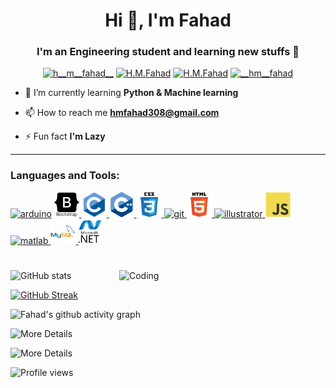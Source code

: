<h1 align="center">Hi 👋, I'm <span>Fahad</span></span></h1>
<h3 align="center">I'm an Engineering student and learning new stuffs 💯</h3>

<p align="center"> 
<a href="https://twitter.com/h_m_fahad_" target="blank"><img src="https://img.shields.io/badge/Follow-h__m__fahad__-blue?logo=twitter&style=for-the-badge" alt="h__m__fahad__" /></a>
<a href="https://www.linkedin.com/in/h-m-fahad-a26992262/" target="blank"><img src="https://img.shields.io/badge/Connect-H.M.Fahad-lightblue?logo=linkedin&style=for-the-badge" alt="H.M.Fahad" /></a>
<a href="https://www.facebook.com/profile.php?id=100088331802190" target="blank"><img src="https://img.shields.io/badge/Contact-H.M.Fahad-orange?logo=facebook&style=for-the-badge" alt="H.M.Fahad" /></a>
<a href="https://www.instagram.com/_hm_fahad/" target="blank"><img src="https://img.shields.io/badge/Follow-__hm__fahad-pink?logo=instagram&style=for-the-badge" alt="__hm__fahad" /></a>
</p>

- 🌱 I’m currently learning **Python & Machine learning**

- 📫 How to reach me **hmfahad308@gmail.com**

- ⚡ Fun fact **I'm Lazy**

---

<h3 align="left">Languages and Tools:</h3>
<p align="left"> 
<a href="https://www.arduino.cc/" target="_blank" rel="noreferrer"> <img src="https://cdn.worldvectorlogo.com/logos/arduino-1.svg" alt="arduino" width="40" height="40"/></a>
<a href="https://getbootstrap.com" target="_blank" rel="noreferrer"> <img src="https://raw.githubusercontent.com/devicons/devicon/master/icons/bootstrap/bootstrap-plain-wordmark.svg" alt="bootstrap" width="40" height="40"/> </a> 
<a href="https://www.cprogramming.com/" target="_blank" rel="noreferrer"> <img src="https://raw.githubusercontent.com/devicons/devicon/master/icons/c/c-original.svg" alt="c" width="40" height="40"/> </a> 
<a href="https://www.w3schools.com/cpp/" target="_blank" rel="noreferrer"> <img src="https://raw.githubusercontent.com/devicons/devicon/master/icons/cplusplus/cplusplus-original.svg" alt="cplusplus" width="40" height="40"/> </a> 
<a href="https://www.w3schools.com/css/" target="_blank" rel="noreferrer"> <img src="https://raw.githubusercontent.com/devicons/devicon/master/icons/css3/css3-original-wordmark.svg" alt="css3" width="40" height="40"/> </a> 
<a href="https://git-scm.com/" target="_blank" rel="noreferrer"> <img src="https://www.vectorlogo.zone/logos/git-scm/git-scm-icon.svg" alt="git" width="40" height="40"/> </a> 
<a href="https://www.w3.org/html/" target="_blank" rel="noreferrer"> <img src="https://raw.githubusercontent.com/devicons/devicon/master/icons/html5/html5-original-wordmark.svg" alt="html5" width="40" height="40"/> </a> 
<a href="https://www.adobe.com/in/products/illustrator.html" target="_blank" rel="noreferrer"> <img src="https://www.vectorlogo.zone/logos/adobe_illustrator/adobe_illustrator-icon.svg" alt="illustrator" width="40" height="40"/> </a> 
<a href="https://developer.mozilla.org/en-US/docs/Web/JavaScript" target="_blank" rel="noreferrer"> <img src="https://raw.githubusercontent.com/devicons/devicon/master/icons/javascript/javascript-original.svg" alt="javascript" width="40" height="40"/> </a> 
<a href="https://www.mathworks.com/" target="_blank" rel="noreferrer"> <img src="https://upload.wikimedia.org/wikipedia/commons/2/21/Matlab_Logo.png" alt="matlab" width="40" height="40"/> </a> 
<a href="https://www.mysql.com/" target="_blank" rel="noreferrer"> <img src="https://raw.githubusercontent.com/devicons/devicon/master/icons/mysql/mysql-original-wordmark.svg" alt="mysql" width="40" height="40"/> </a> 
<a href="https://dotnet.microsoft.com/" target="_blank" rel="noreferrer"> <img src="https://raw.githubusercontent.com/devicons/devicon/master/icons/dot-net/dot-net-original-wordmark.svg" alt="dotnet" width="40" height="40"/> </a> 
 
</p>

#

<p><img align="right" alt="Coding" width="330" src="https://ih1.redbubble.net/image.1943002440.4467/pp,840x830-pad,1000x1000,f8f8f8.u2.jpg"></p>

![GitHub stats](https://github-readme-stats.vercel.app/api?username=hmfahad308&show_icons=true&theme=radical)  

[![GitHub Streak](https://streak-stats.demolab.com/?user=hmfahad308&theme=radical)](https://git.io/streak-stats)

![Fahad's github activity graph](https://github-readme-activity-graph.vercel.app/graph?username=hmfahad308&theme=redical)

  
![More Details](https://github-readme-stats.vercel.app/api/top-langs/?username=hmfahad308)

![More Details](https://metrics.lecoq.io/hmfahad308)



![Profile views](https://komarev.com/ghpvc/?username=hmfahad308&color=blue&style=flat-square)
